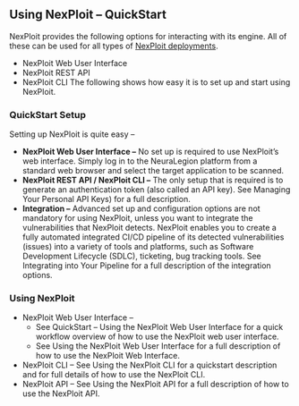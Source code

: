 ## Using NexPloit – QuickStart
NexPloit provides the following options for interacting with its engine. All of these can be used for all types of [NexPloit deployments](guide/introduction/deployment-options.md).
* NexPloit Web User Interface
* NexPloit REST API
* NexPloit CLI
The following shows how easy it is to set up and start using NexPloit.

### QuickStart Setup
Setting up NexPloit is quite easy –
* **NexPloit Web User Interface –** No set up is required to use NexPloit’s web interface. Simply log in to the NeuraLegion platform from a standard web browser and select the target application to be scanned. 
* **NexPloit REST API / NexPloit CLI –** The only setup that is required is to generate an authentication token (also called an API key). See Managing Your Personal API Keys) for a full description. 
* **Integration –** Advanced set up and configuration options are not mandatory for using NexPloit, unless you want to integrate the vulnerabilities that NexPloit detects. NexPloit enables you to create a fully automated integrated CI/CD pipeline of its detected vulnerabilities (issues) into a variety of tools and platforms, such as Software Development Lifecycle (SDLC), ticketing, bug tracking tools. See Integrating into Your Pipeline for a full description of the integration options.

### Using NexPloit
* NexPloit Web User Interface – 
    * See QuickStart – Using the NexPloit Web User Interface for a quick workflow overview of how to use the NexPloit web user interface. 
    * See Using the NexPloit Web User Interface for a full description of how to use the NexPloit Web Interface.
* NexPloit CLI – See Using the NexPloit CLI for a quickstart description and for full details of how to use the NexPloit CLI.
* NexPloit API – See Using the NexPloit API for a full description of how to use the NexPloit API.
